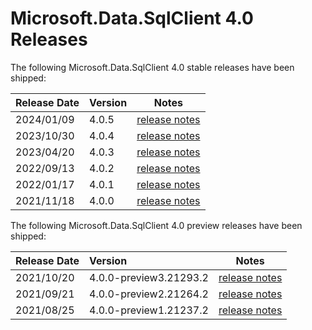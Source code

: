 # Microsoft.Data.SqlClient 4.0 Releases

The following Microsoft.Data.SqlClient 4.0 stable releases have been shipped:

| Release Date | Version | Notes |
| :-- | :-- | :--: |
| 2024/01/09 | 4.0.5 | [release notes](4.0.5.md) |
| 2023/10/30 | 4.0.4 | [release notes](4.0.4.md) |
| 2023/04/20 | 4.0.3 | [release notes](4.0.3.md) |
| 2022/09/13 | 4.0.2 | [release notes](4.0.2.md) |
| 2022/01/17 | 4.0.1 | [release notes](4.0.1.md) |
| 2021/11/18 | 4.0.0 | [release notes](4.0.0.md) |

The following Microsoft.Data.SqlClient 4.0 preview releases have been shipped:

| Release Date | Version | Notes |
| :-- | :-- | :--: |
| 2021/10/20 | 4.0.0-preview3.21293.2 | [release notes](4.0.0-preview3.md) |
| 2021/09/21 | 4.0.0-preview2.21264.2 | [release notes](4.0.0-preview2.md) |
| 2021/08/25 | 4.0.0-preview1.21237.2 | [release notes](4.0.0-preview1.md) |
